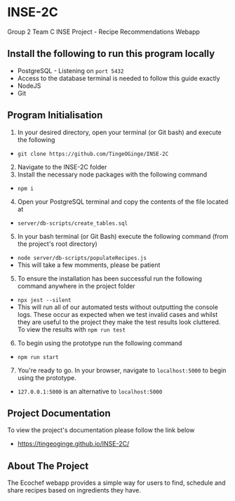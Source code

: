 # INSE-2C
Group 2 Team C INSE Project - Recipe Recommendations Webapp

## Install the following to run this program locally

- PostgreSQL - Listening on `port 5432`
 - Access to the database terminal is needed to follow this guide exactly
- NodeJS
- Git

## Program Initialisation

1. In your desired directory, open your terminal (or Git bash) and execute the following
  - `git clone https://github.com/TingeOGinge/INSE-2C`
2. Navigate to the INSE-2C folder
3. Install the necessary node packages with the following command
  - `npm i`
4. Open your PostgreSQL terminal and copy the contents of the file located at
  - `server/db-scripts/create_tables.sql`
5. In your bash terminal (or Git Bash) execute the following command (from the project's root directory)
  - `node server/db-scripts/populateRecipes.js`
  - This will take a few momments, please be patient
5. To ensure the installation has been successful run the following command anywhere in the project folder
  - `npx jest --silent`
  - This will run all of our automated tests without outputting the console logs. These occur as expected when we test invalid cases and whilst they are useful to the project they make the test results look cluttered. To view the results with `npm run test`
6. To begin using the prototype run the following command
  - `npm run start`
7. You're ready to go. In your browser, navigate to `localhost:5000` to begin using the prototype.
  - `127.0.0.1:5000` is an alternative to `localhost:5000`

## Project Documentation

To view the project's documentation please follow the link below
  - https://tingeoginge.github.io/INSE-2C/


## About The Project

The Ecochef webapp provides a simple way for users to find, schedule and share recipes based on ingredients they have.
